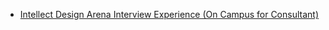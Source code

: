  - [Intellect Design Arena Interview Experience (On Campus for Consultant)](https://www.geeksforgeeks.org/intellect-design-arena-interview-experience-campus-consultant/)